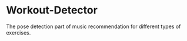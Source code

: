 # Workout-Detector
The pose detection part of music recommendation for different types of exercises.
